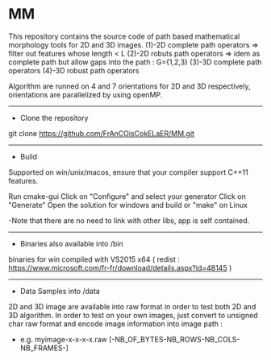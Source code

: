 # MM
This repository contains the source code of path based mathematical morphology tools for 2D and 3D images. 
(1)-2D complete path operators  => filter out features whose length < L
(2)-2D robuts path operators  => idem as complete path but allow gaps into the path : G={1,2,3}
(3)-3D complete path operators
(4)-3D robust path operators

Algorithm are runned on 4 and 7 orientations for 2D and 3D respectively, orientations are parallelized by using openMP.

****
- Clone the repository

git clone https://github.com/FrAnCOisCokELaER/MM.git

****
- Build 

Supported on win/unix/macos, ensure that your compiler support C++11 features.

Run cmake-gui
Click on "Configure" and select your generator
Click on "Generate"
Open the solution for windows and build or "make" on Linux

-Note that there are no need to link with other libs, app is self contained.

****
- Binaries also available into /bin

binaries for win compiled with  VS2015 x64 ( redist : https://www.microsoft.com/fr-fr/download/details.aspx?id=48145 )


****
- Data Samples into /data

 2D and 3D image are available into raw format in order to test both 2D and 3D algorithm.
In order to test on your own images, just convert to unsigned char raw format and encode image information into image path :
- e.g. myimage-x-x-x-x.raw    [-NB_OF_BYTES-NB_ROWS-NB_COLS-NB_FRAMES-]


